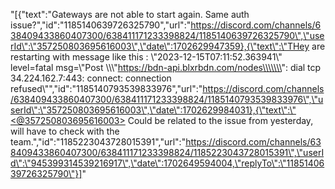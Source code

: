 "[{\"text\":\"Gateways are not able to start again. Same auth issue?\",\"id\":\"1185140639726325790\",\"url\":\"https://discord.com/channels/638409433860407300/638411171233398824/1185140639726325790\",\"userId\":\"357250803695616003\",\"date\":1702629947359},{\"text\":\"THey are restarting with message like this : \\\"2023-12-15T07:11:52.363941\\\" level=fatal msg=\\\"Post \\\\\\\"https://bdn-api.blxrbdn.com/nodes\\\\\\\": dial tcp 34.224.162.7:443: connect: connection refused\\\"\",\"id\":\"1185140793539833976\",\"url\":\"https://discord.com/channels/638409433860407300/638411171233398824/1185140793539833976\",\"userId\":\"357250803695616003\",\"date\":1702629984031},{\"text\":\"<@357250803695616003> Could be related to the issue from yesterday, will have to check with the team.\",\"id\":\"1185223043728015391\",\"url\":\"https://discord.com/channels/638409433860407300/638411171233398824/1185223043728015391\",\"userId\":\"945399314539216917\",\"date\":1702649594004,\"replyTo\":\"1185140639726325790\"}]"